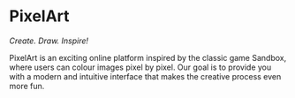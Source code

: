 # PixelArt
_Create. Draw. Inspire!_

PixelArt is an exciting online platform inspired by the classic game Sandbox, where users can colour images pixel by pixel. Our goal is to provide you with a modern and intuitive interface that makes the creative process even more fun.
